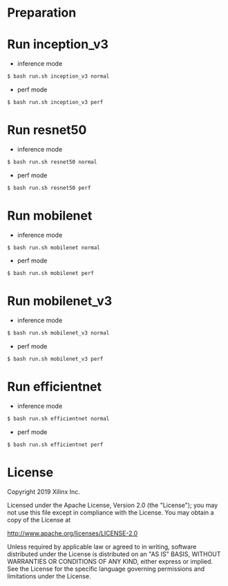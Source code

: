 # Preparation


# Run inception_v3

- inference mode

```bash
$ bash run.sh inception_v3 normal
```

- perf mode

```bash
$ bash run.sh inception_v3 perf
```


# Run resnet50

- inference mode

```bash
$ bash run.sh resnet50 normal
```

- perf mode

```bash
$ bash run.sh resnet50 perf
```

# Run mobilenet

- inference mode

```bash
$ bash run.sh mobilenet normal
```

- perf mode

```bash
$ bash run.sh mobilenet perf
```


# Run mobilenet_v3

- inference mode

```bash
$ bash run.sh mobilenet_v3 normal
```

- perf mode

```bash
$ bash run.sh mobilenet_v3 perf
```


# Run efficientnet

- inference mode

```bash
$ bash run.sh efficientnet normal
```

- perf mode

```bash
$ bash run.sh efficientnet perf
```


# License

Copyright 2019 Xilinx Inc.

Licensed under the Apache License, Version 2.0 (the "License"); you may not use this file except in compliance with the License. You may obtain a copy of the License at

http://www.apache.org/licenses/LICENSE-2.0

Unless required by applicable law or agreed to in writing, software distributed under the License is distributed on an "AS IS" BASIS, WITHOUT WARRANTIES OR CONDITIONS OF ANY KIND, either express or implied. See the License for the specific language governing permissions and limitations under the License.
